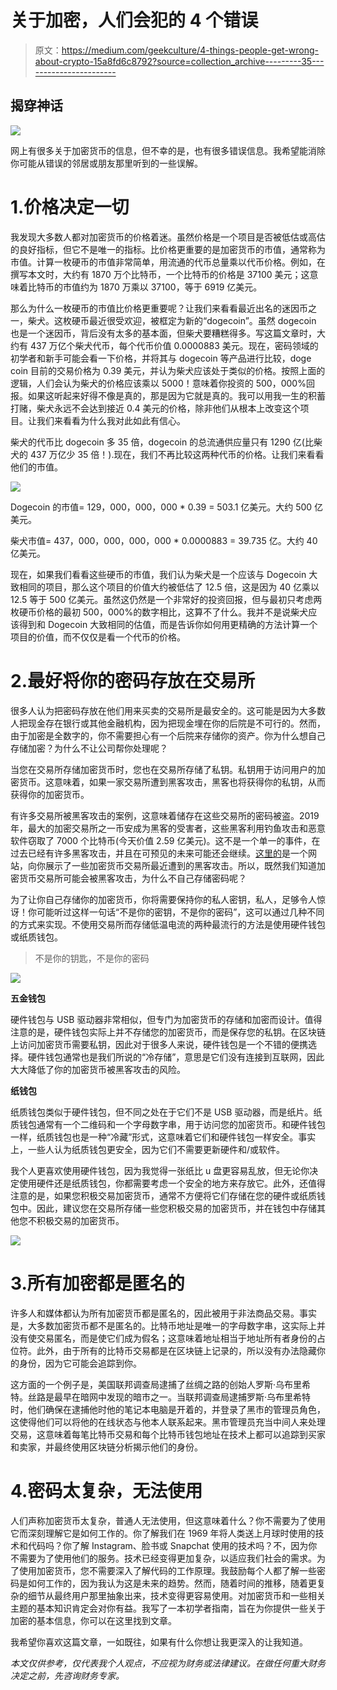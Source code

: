 # 关于加密，人们会犯的 4 个错误

> 原文：<https://medium.com/geekculture/4-things-people-get-wrong-about-crypto-15a8fd6c8792?source=collection_archive---------35----------------------->

## 揭穿神话

![](img/e22b3271b1e3a99fb9f7078ba0a82e7d.png)

网上有很多关于加密货币的信息，但不幸的是，也有很多错误信息。我希望能消除你可能从错误的邻居或朋友那里听到的一些误解。

# 1.价格决定一切

我发现大多数人都对加密货币的价格着迷。虽然价格是一个项目是否被低估或高估的良好指标，但它不是唯一的指标。比价格更重要的是加密货币的市值，通常称为市值。计算一枚硬币的市值非常简单，用流通的代币总量乘以代币价格。例如，在撰写本文时，大约有 1870 万个比特币，一个比特币的价格是 37100 美元；这意味着比特币的市值约为 1870 万乘以 37100，等于 6919 亿美元。

那么为什么一枚硬币的市值比价格更重要呢？让我们来看看最近出名的迷因币之一，柴犬。这枚硬币最近很受欢迎，被框定为新的“dogecoin”。虽然 dogecoin 也是一个迷因币，背后没有太多的基本面，但柴犬要糟糕得多。写这篇文章时，大约有 437 万亿个柴犬代币，每个代币价值 0.0000883 美元。现在，密码领域的初学者和新手可能会看一下价格，并将其与 dogecoin 等产品进行比较，doge coin 目前的交易价格为 0.39 美元，并认为柴犬应该处于类似的价格。按照上面的逻辑，人们会认为柴犬的价格应该乘以 5000！意味着你投资的 500，000%回报。如果这听起来好得不像是真的，那是因为它就是真的。我可以用我一生的积蓄打赌，柴犬永远不会达到接近 0.4 美元的价格，除非他们从根本上改变这个项目。让我们来看看为什么我对此如此有信心。

柴犬的代币比 dogecoin 多 35 倍，dogecoin 的总流通供应量只有 1290 亿(比柴犬的 437 万亿少 35 倍！).现在，我们不再比较这两种代币的价格。让我们来看看他们的市值。

![](img/eb7449c7b27bc008bcc36667db43ae98.png)

Dogecoin 的市值= 129，000，000，000 * 0.39 = 503.1 亿美元。大约 500 亿美元。

柴犬市值= 437，000，000，000，000 * 0.0000883 = 39.735 亿。大约 40 亿美元。

现在，如果我们看看这些硬币的市值，我们认为柴犬是一个应该与 Dogecoin 大致相同的项目，那么这个项目的价值大约被低估了 12.5 倍，这是因为 40 亿乘以 12.5 等于 500 亿美元。虽然这仍然是一个非常好的投资回报，但与最初只考虑两枚硬币价格的最初 500，000%的数字相比，这算不了什么。我并不是说柴犬应该得到和 Dogecoin 大致相同的估值，而是告诉你如何用更精确的方法计算一个项目的价值，而不仅仅是看一个代币的价格。

# 2.最好将你的密码存放在交易所

很多人认为把密码存放在他们用来买卖的交易所是最安全的。这可能是因为大多数人把现金存在银行或其他金融机构，因为把现金埋在你的后院是不可行的。然而，由于加密是全数字的，你不需要担心有一个后院来存储你的资产。你为什么想自己存储加密？为什么不让公司帮你处理呢？

当您在交易所存储加密货币时，您也在交易所存储了私钥。私钥用于访问用户的加密货币。这意味着，如果一家交易所遭到黑客攻击，黑客也将获得你的私钥，从而获得你的加密货币。

有许多交易所被黑客攻击的案例，这意味着储存在这些交易所的密码被盗。2019 年，最大的加密交易所之一币安成为黑客的受害者，这些黑客利用钓鱼攻击和恶意软件窃取了 7000 个比特币(今天价值 2.59 亿美元)。这不是一个单一的事件，在过去已经有许多黑客攻击，并且在可预见的未来可能还会继续。[这里的](https://selfkey.org/list-of-cryptocurrency-exchange-hacks/)是一个网站，向你展示了一些加密货币交易所最近遭到的黑客攻击。所以，既然我们知道加密货币交易所可能会被黑客攻击，为什么不自己存储密码呢？

为了让你自己存储你的加密货币，你将需要保持你的私人密钥，私人，足够令人惊讶！你可能听过这样一句话“不是你的密钥，不是你的密码”，这可以通过几种不同的方式来实现。不使用交易所而存储低温电流的两种最流行的方法是使用硬件钱包或纸质钱包。

> 不是你的钥匙，不是你的密码

![](img/4d70083fb1a19cf2b57dfaad2b75d24c.png)

**五金钱包**

硬件钱包与 USB 驱动器非常相似，但专门为加密货币的存储和加密而设计。值得注意的是，硬件钱包实际上并不存储您的加密货币，而是保存您的私钥。在区块链上访问加密货币需要私钥，因此对于很多人来说，硬件钱包是一个不错的便携选择。硬件钱包通常也是我们所说的“冷存储”，意思是它们没有连接到互联网，因此大大降低了你的加密货币被黑客攻击的风险。

**纸钱包**

纸质钱包类似于硬件钱包，但不同之处在于它们不是 USB 驱动器，而是纸片。纸质钱包通常有一个二维码和一个字母数字串，用于访问您的加密货币。和硬件钱包一样，纸质钱包也是一种“冷藏”形式，这意味着它们和硬件钱包一样安全。事实上，一些人认为纸质钱包更安全，因为它们不需要更新硬件和/或软件。

我个人更喜欢使用硬件钱包，因为我觉得一张纸比 u 盘更容易乱放，但无论你决定使用硬件还是纸质钱包，你都需要考虑一个安全的地方来存放它。此外，还值得注意的是，如果您积极交易加密货币，通常不方便将它们存储在您的硬件或纸质钱包中。因此，建议您在交易所存储一些您积极交易的加密货币，并在钱包中存储其他您不积极交易的加密货币。

![](img/5d7ff6c19bee5377715756a807b0f74e.png)

# 3.所有加密都是匿名的

许多人和媒体都认为所有加密货币都是匿名的，因此被用于非法商品交易。事实是，大多数加密货币都不是匿名的。比特币地址是唯一的字母数字串，这实际上并没有使交易匿名，而是使它们成为假名；这意味着地址相当于地址所有者身份的占位符。此外，由于所有的比特币交易都是在区块链上记录的，所以没有办法隐藏你的身份，因为它可能会追踪到你。

这方面的一个例子是，美国联邦调查局逮捕了丝绸之路的创始人罗斯·乌布里希特。丝路是最早在暗网中发现的暗市之一。当联邦调查局逮捕罗斯·乌布里希特时，他们确保在逮捕他时他的笔记本电脑是开着的，并登录了黑市的管理员角色，这使得他们可以将他的在线状态与他本人联系起来。黑市管理员充当中间人来处理交易，这意味着每笔比特币交易和每个比特币钱包地址在技术上都可以追踪到买家和卖家，并最终使用区块链分析揭示他们的身份。

# 4.密码太复杂，无法使用

人们声称加密货币太复杂，普通人无法使用，但这意味着什么？你不需要为了使用它而深刻理解它是如何工作的。你了解我们在 1969 年将人类送上月球时使用的技术和代码吗？你了解 Instagram、脸书或 Snapchat 使用的技术吗？不，因为你不需要为了使用他们的服务。技术已经变得更加复杂，以适应我们社会的需求。为了使用加密货币，您不需要深入了解代码的工作原理。我鼓励每个人都了解一些密码是如何工作的，因为我认为这是未来的趋势。然而，随着时间的推移，随着更复杂的细节从最终用户那里抽象出来，技术变得更容易使用。对加密货币和一些相关主题的基本知识肯定会对你有益。我写了一本初学者指南，旨在为你提供一些关于加密的基本信息，你可以在这里找到文章。

我希望你喜欢这篇文章，一如既往，如果有什么你想让我更深入的让我知道。

*本文仅供参考，仅代表我个人观点，不应视为财务或法律建议。在做任何重大财务决定之前，先咨询财务专家。*